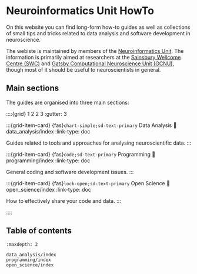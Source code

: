 # Neuroinformatics Unit HowTo

On this website you can find long-form how-to guides as well as collections of small tips and tricks related to data analysis and software development in neuroscience.

The webiste is maintained by members of the [Neuroinformatics Unit](https://neuroinformatics.dev). The information is primarily aimed at researchers at the [Sainsbury Wellcome Centre (SWC)](https://www.sainsburywellcome.org/web/) and [Gatsby Computational Neuroscience Unit (GCNU)](https://www.ucl.ac.uk/gatsby/gatsby-computational-neuroscience-unit), though most of it should be useful to neuroscientists in general.


## Main sections
The guides are organised into three main sections:

::::{grid} 1 2 2 3
:gutter: 3

:::{grid-item-card} {fas}`chart-simple;sd-text-primary` Data Analysis
:link: data_analysis/index
:link-type: doc

Guides related to tools and approaches for analysing neuroscientific data.
:::

:::{grid-item-card} {fas}`code;sd-text-primary` Programming
:link: programming/index
:link-type: doc

General coding and software development issues.
:::

:::{grid-item-card} {fas}`lock-open;sd-text-primary` Open Science
:link: open_science/index
:link-type: doc

How to effectively share your code and data.
:::

::::

## Table of contents
```{toctree}
:maxdepth: 2

data_analysis/index
programming/index
open_science/index
```

